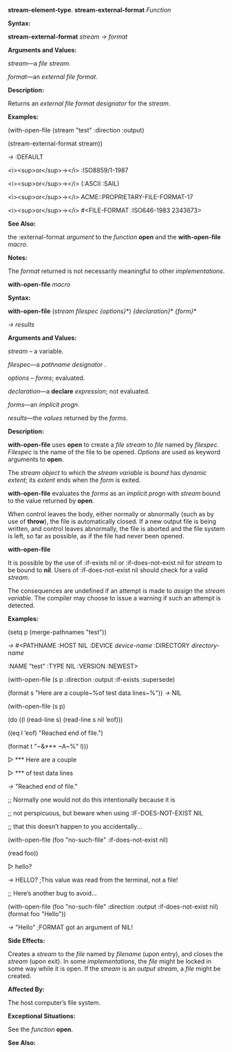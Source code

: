 **stream-element-type**. **stream-external-format** *Function* 

**Syntax:** 

**stream-external-format** *stream → format* 

**Arguments and Values:** 

*stream*—a *file stream*. 

*format*—an *external file format*. 

**Description:** 

Returns an *external file format designator* for the *stream*. 

**Examples:** 

(with-open-file (stream "test" :direction :output) 



 

 

(stream-external-format stream)) 

*→* :DEFAULT 

&#60;i&#62;&#60;sup&#62;or&#60;/sup&#62;→&#60;/i&#62; :ISO8859/1-1987 

&#60;i&#62;&#60;sup&#62;or&#60;/sup&#62;→&#60;/i&#62; (:ASCII :SAIL) 

&#60;i&#62;&#60;sup&#62;or&#60;/sup&#62;→&#60;/i&#62; ACME::PROPRIETARY-FILE-FORMAT-17 

&#60;i&#62;&#60;sup&#62;or&#60;/sup&#62;→&#60;/i&#62; #&#60;FILE-FORMAT :ISO646-1983 2343673&#62; 

**See Also:** 

the :external-format *argument* to the *function* **open** and the **with-open-file** *macro*. 

**Notes:** 

The *format* returned is not necessarily meaningful to other *implementations*. 

**with-open-file** *macro* 

**Syntax:** 

**with-open-file** (*stream filespec &#123;options&#125;*\*) *&#123;declaration&#125;*\* *&#123;form&#125;*\* 

*→ results* 

**Arguments and Values:** 

*stream* – a variable. 

*filespec*—a *pathname designator* . 

*options* – *forms*; evaluated. 

*declaration*—a **declare** *expression*; not evaluated. 

*forms*—an *implicit progn*. 

*results*—the *values* returned by the *forms*. 

**Description:** 

**with-open-file** uses **open** to create a *file stream* to *file* named by *filespec*. *Filespec* is the name of the file to be opened. *Options* are used as keyword arguments to **open**. 

The *stream object* to which the *stream variable* is *bound* has *dynamic extent*; its *extent* ends when the *form* is exited. 

**with-open-file** evaluates the *forms* as an *implicit progn* with *stream* bound to the value returned by **open**. 

When control leaves the body, either normally or abnormally (such as by use of **throw**), the file is automatically closed. If a new output file is being written, and control leaves abnormally, the file is aborted and the file system is left, so far as possible, as if the file had never been opened. 



 

 

**with-open-file** 

It is possible by the use of :if-exists nil or :if-does-not-exist nil for *stream* to be bound to **nil**. Users of :if-does-not-exist nil should check for a valid *stream*. 

The consequences are undefined if an attempt is made to *assign* the *stream variable*. The compiler may choose to issue a warning if such an attempt is detected. 

**Examples:** 

(setq p (merge-pathnames "test")) 

*→* #&#60;PATHNAME :HOST NIL :DEVICE *device-name* :DIRECTORY *directory-name* 

:NAME "test" :TYPE NIL :VERSION :NEWEST&#62; 

(with-open-file (s p :direction :output :if-exists :supersede) 

(format s "Here are a couple~%of test data lines~%")) *→* NIL 

(with-open-file (s p) 

(do ((l (read-line s) (read-line s nil ’eof))) 

((eq l ’eof) "Reached end of file.") 

(format t "~&\*\*\* ~A~%" l))) 

&#9655; \*\*\* Here are a couple 

&#9655; \*\*\* of test data lines 

*→* "Reached end of file." 

;; Normally one would not do this intentionally because it is 

;; not perspicuous, but beware when using :IF-DOES-NOT-EXIST NIL 

;; that this doesn’t happen to you accidentally... 

(with-open-file (foo "no-such-file" :if-does-not-exist nil) 

(read foo)) 

&#9655; hello? 

*→* HELLO? ;This value was read from the terminal, not a file! 

;; Here’s another bug to avoid... 

(with-open-file (foo "no-such-file" :direction :output :if-does-not-exist nil) (format foo "Hello")) 

*→* "Hello" ;FORMAT got an argument of NIL! 

**Side Effects:** 

Creates a *stream* to the *file* named by *filename* (upon entry), and closes the *stream* (upon exit). In some *implementations*, the *file* might be locked in some way while it is open. If the *stream* is an *output stream*, a *file* might be created. 

**Affected By:** 

The host computer’s file system. 

**Exceptional Situations:** 

See the *function* **open**. 



 

 

**See Also:** 

